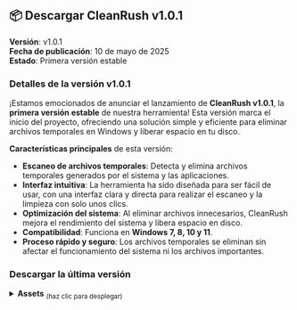 ## 📦 Descargar CleanRush v1.0.1

**Versión**: v1.0.1  
**Fecha de publicación**: 10 de mayo de 2025  
**Estado**: Primera versión estable

### Detalles de la versión v1.0.1

¡Estamos emocionados de anunciar el lanzamiento de **CleanRush v1.0.1**, la **primera versión estable** de nuestra herramienta! Esta versión marca el inicio del proyecto, ofreciendo una solución simple y eficiente para eliminar archivos temporales en Windows y liberar espacio en tu disco.

**Características principales** de esta versión:

- **Escaneo de archivos temporales**: Detecta y elimina archivos temporales generados por el sistema y las aplicaciones.
- **Interfaz intuitiva**: La herramienta ha sido diseñada para ser fácil de usar, con una interfaz clara y directa para realizar el escaneo y la limpieza con solo unos clics.
- **Optimización del sistema**: Al eliminar archivos innecesarios, CleanRush mejora el rendimiento del sistema y libera espacio en disco.
- **Compatibilidad**: Funciona en **Windows 7, 8, 10 y 11**.
- **Proceso rápido y seguro**: Los archivos temporales se eliminan sin afectar el funcionamiento del sistema ni los archivos importantes.

### Descargar la última versión

<details>
  <summary><strong>Assets</strong> <sub>(haz clic para desplegar)</sub></summary>

  <br>

  <!-- Tabla con estilo de bordes redondeados, sin líneas separadoras -->
  <table style="width:100%; border-radius: 8px; border: 1px solid #e1e1e1; overflow: hidden;">
    <tr style="background-color: #f1f1f1;">
      <td style="padding: 10px; text-align: center;"><a href="https://github.com/Mayonesa7272/Recursos/raw/main/CleanRush/CleanRush.zip" style="text-decoration: none; font-weight: bold;">CleanRush.zip</a></td>
      <td style="padding: 10px; text-align: center;">v1.0.1</td>
      <td style="padding: 10px; text-align: center;">10 de mayo de 2025</td>
      <td style="padding: 10px; text-align: center;">2.3 MB</td>
    </tr>
  </table>

</details>

